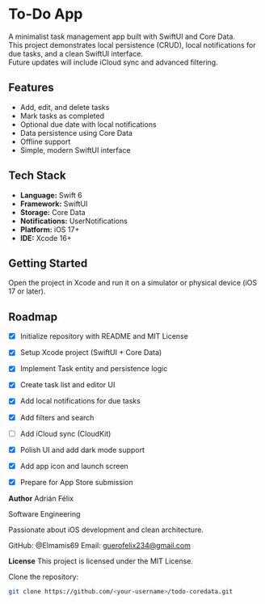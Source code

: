 # To-Do App

A minimalist task management app built with SwiftUI and Core Data.  
This project demonstrates local persistence (CRUD), local notifications for due tasks, and a clean SwiftUI interface.  
Future updates will include iCloud sync and advanced filtering.

## Features

- Add, edit, and delete tasks
- Mark tasks as completed
- Optional due date with local notifications
- Data persistence using Core Data
- Offline support
- Simple, modern SwiftUI interface

## Tech Stack

- **Language:** Swift 6  
- **Framework:** SwiftUI  
- **Storage:** Core Data  
- **Notifications:** UserNotifications  
- **Platform:** iOS 17+  
- **IDE:** Xcode 16+

## Getting Started

Open the project in Xcode and run it on a simulator or physical device (iOS 17 or later).

## Roadmap

- [x] Initialize repository with README and MIT License  
- [x] Setup Xcode project (SwiftUI + Core Data)  
- [x] Implement Task entity and persistence logic  
- [x] Create task list and editor UI  
- [x] Add local notifications for due tasks  
- [x] Add filters and search  
- [ ] Add iCloud sync (CloudKit)  
- [x] Polish UI and add dark mode support  
- [x] Add app icon and launch screen  
- [x] Prepare for App Store submission  


**Author**
Adrián Félix

Software Engineering

Passionate about iOS development and clean architecture.

GitHub: @Elmamis69
Email: guerofelix234@gmail.com

**License**
This project is licensed under the MIT License.

Clone the repository:

```bash
git clone https://github.com/<your-username>/todo-coredata.git


